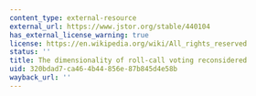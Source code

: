 ```yaml
---
content_type: external-resource
external_url: https://www.jstor.org/stable/440104
has_external_license_warning: true
license: https://en.wikipedia.org/wiki/All_rights_reserved
status: ''
title: The dimensionality of roll-call voting reconsidered
uid: 320bdad7-ca46-4b44-856e-87b845d4e58b
wayback_url: ''
---
```

